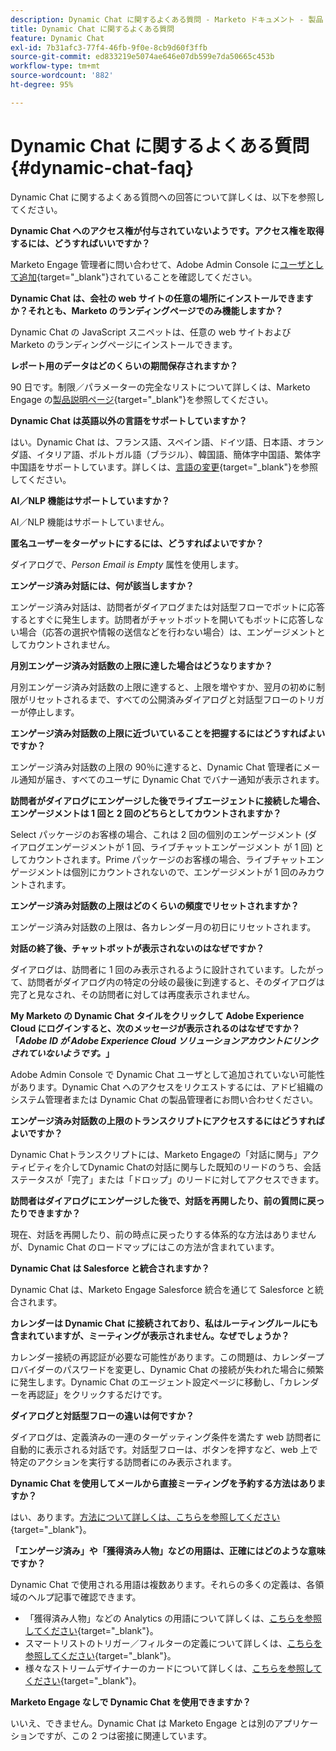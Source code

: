 ```yaml
---
description: Dynamic Chat に関するよくある質問 - Marketo ドキュメント - 製品ドキュメント
title: Dynamic Chat に関するよくある質問
feature: Dynamic Chat
exl-id: 7b31afc3-77f4-46fb-9f0e-8cb9d60f3ffb
source-git-commit: ed833219e5074ae646e07db599e7da50665c453b
workflow-type: tm+mt
source-wordcount: '882'
ht-degree: 95%

---
```


# Dynamic Chat に関するよくある質問 {#dynamic-chat-faq}

Dynamic Chat に関するよくある質問への回答について詳しくは、以下を参照してください。

**Dynamic Chat へのアクセス権が付与されていないようです。アクセス権を取得するには、どうすればいいですか？**

Marketo Engage 管理者に問い合わせて、Adobe Admin Console に[ユーザとして追加](/help/marketo/product-docs/demand-generation/dynamic-chat/setup-and-configuration/add-or-remove-chat-users.md#add-a-chat-user){target="_blank"}されていることを確認してください。

**Dynamic Chat は、会社の web サイトの任意の場所にインストールできますか？それとも、Marketo のランディングページでのみ機能しますか？**

Dynamic Chat の JavaScript スニペットは、任意の web サイトおよび Marketo のランディングページにインストールできます。

**レポート用のデータはどのくらいの期間保存されますか？**

90 日です。制限／パラメーターの完全なリストについて詳しくは、Marketo Engage の[製品説明ページ](https://helpx.adobe.com/legal/product-descriptions/adobe-marketo-engage-product-description.html){target="_blank"}を参照してください。

**Dynamic Chat は英語以外の言語をサポートしていますか？**

はい。Dynamic Chat は、フランス語、スペイン語、ドイツ語、日本語、オランダ語、イタリア語、ポルトガル語（ブラジル）、韓国語、簡体字中国語、繁体字中国語をサポートしています。詳しくは、[言語の変更](/help/marketo/product-docs/demand-generation/dynamic-chat/dynamic-chat-overview.md#changing-the-language){target="_blank"}を参照してください。

**AI／NLP 機能はサポートしていますか？**

AI／NLP 機能はサポートしていません。

**匿名ユーザーをターゲットにするには、どうすればよいですか？**

ダイアログで、_Person Email is Empty_ 属性を使用します。

**エンゲージ済み対話には、何が該当しますか？**

エンゲージ済み対話は、訪問者がダイアログまたは対話型フローでボットに応答するとすぐに発生します。訪問者がチャットボットを開いてもボットに応答しない場合（応答の選択や情報の送信などを行わない場合）は、エンゲージメントとしてカウントされません。

**月別エンゲージ済み対話数の上限に達した場合はどうなりますか？**

月別エンゲージ済み対話数の上限に達すると、上限を増やすか、翌月の初めに制限がリセットされるまで、すべての公開済みダイアログと対話型フローのトリガーが停止します。

**エンゲージ済み対話数の上限に近づいていることを把握するにはどうすればよいですか？**

エンゲージ済み対話数の上限の 90％に達すると、Dynamic Chat 管理者にメール通知が届き、すべてのユーザに Dynamic Chat でバナー通知が表示されます。

**訪問者がダイアログにエンゲージした後でライブエージェントに接続した場合、エンゲージメントは 1 回と 2 回のどちらとしてカウントされますか？**

Select パッケージのお客様の場合、これは 2 回の個別のエンゲージメント (ダイアログエンゲージメントが 1 回、ライブチャットエンゲージメント が 1 回) としてカウントされます。Prime パッケージのお客様の場合、ライブチャットエンゲージメントは個別にカウントされないので、エンゲージメントが 1 回のみカウントされます。

**エンゲージ済み対話数の上限はどのくらいの頻度でリセットされますか？**

エンゲージ済み対話数の上限は、各カレンダー月の初日にリセットされます。

**対話の終了後、チャットボットが表示されないのはなぜですか？**

ダイアログは、訪問者に 1 回のみ表示されるように設計されています。したがって、訪問者がダイアログ内の特定の分岐の最後に到達すると、そのダイアログは完了と見なされ、その訪問者に対しては再度表示されません。

**My Marketo の Dynamic Chat タイルをクリックして Adobe Experience Cloud にログインすると、次のメッセージが表示されるのはなぜですか？「_Adobe ID が Adobe Experience Cloud ソリューションアカウントにリンクされていないようです。_」**

Adobe Admin Console で Dynamic Chat ユーザとして追加されていない可能性があります。Dynamic Chat へのアクセスをリクエストするには、アドビ組織のシステム管理者または Dynamic Chat の製品管理者にお問い合わせください。

**エンゲージ済み対話数の上限のトランスクリプトにアクセスするにはどうすればよいですか？**

Dynamic Chatトランスクリプトには、Marketo Engageの「対話に関与」アクティビティを介してDynamic Chatの対話に関与した既知のリードのうち、会話ステータスが「完了」または「ドロップ」のリードに対してアクセスできます。

**訪問者はダイアログにエンゲージした後で、対話を再開したり、前の質問に戻ったりできますか？**

現在、対話を再開したり、前の時点に戻ったりする体系的な方法はありませんが、Dynamic Chat のロードマップにはこの方法が含まれています。

**Dynamic Chat は Salesforce と統合されますか？**

Dynamic Chat は、Marketo Engage Salesforce 統合を通じて Salesforce と統合されます。

**カレンダーは Dynamic Chat に接続されており、私はルーティングルールにも含まれていますが、ミーティングが表示されません。なぜでしょうか？**

カレンダー接続の再認証が必要な可能性があります。この問題は、カレンダープロバイダーのパスワードを変更し、Dynamic Chat の接続が失われた場合に頻繁に発生します。Dynamic Chat のエージェント設定ページに移動し、「カレンダーを再認証」をクリックするだけです。

**ダイアログと対話型フローの違いは何ですか？**

ダイアログは、定義済みの一連のターゲッティング条件を満たす web 訪問者に自動的に表示される対話です。対話型フローは、ボタンを押すなど、web 上で特定のアクションを実行する訪問者にのみ表示されます。

**Dynamic Chat を使用してメールから直接ミーティングを予約する方法はありますか？**

はい、あります。[方法について詳しくは、こちらを参照してください](https://nation.marketo.com/t5/product-blogs/using-dynamic-chat-conversational-flows-for-meeting-booking/ba-p/340936){target="_blank"}。

**「エンゲージ済み」や「獲得済み人物」などの用語は、正確にはどのような意味ですか？**

Dynamic Chat で使用される用語は複数あります。それらの多くの定義は、各領域のヘルプ記事で確認できます。

* 「獲得済み人物」などの Analytics の用語について詳しくは、[こちらを参照してください](/help/marketo/product-docs/demand-generation/dynamic-chat/analytics.md#definitions){target="_blank"}。
* スマートリストのトリガー／フィルターの定義について詳しくは、[こちらを参照してください](/help/marketo/product-docs/demand-generation/dynamic-chat/dynamic-chat-activities.md#definitions){target="_blank"}。
* 様々なストリームデザイナーのカードについて詳しくは、[こちらを参照してください](/help/marketo/product-docs/demand-generation/dynamic-chat/automated-chat/stream-designer.md#stream-designer-cards){target="_blank"}。

**Marketo Engage なしで Dynamic Chat を使用できますか？**

いいえ、できません。Dynamic Chat は Marketo Engage とは別のアプリケーションですが、この 2 つは密接に関連しています。
